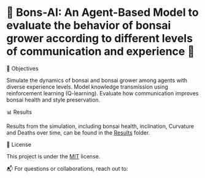 <h1> 🌱 Bons-AI: An Agent-Based Model to evaluate the behavior of bonsai grower according to different levels of communication and experience 🌱 </h1>

🎯 Objectives

Simulate the dynamics of bonsai and bonsai grower among agents with diverse experience levels.
Model knowledge transmission using reinforcement learning (Q-learning).
Evaluate how communication improves bonsai health and style preservation.

📊 Results

Results from the simulation, including bonsai health, inclination, Curvature and Deaths over time, can be found in the [Results](./Results) folder.

📝 License

This project is under the [MIT](./LICENSE) license.

📬 For questions or collaborations, reach out to:
